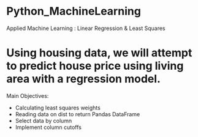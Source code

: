 # Python_MachineLearning
Applied Machine Learning : Linear Regression &amp; Least Squares 

# Using housing data, we will attempt to predict house price using living area with a regression model.
Main Objectives: 

- Calculating least squares weights
- Reading data on dist to return Pandas DataFrame 
- Select data by column
- Implement column cutoffs
